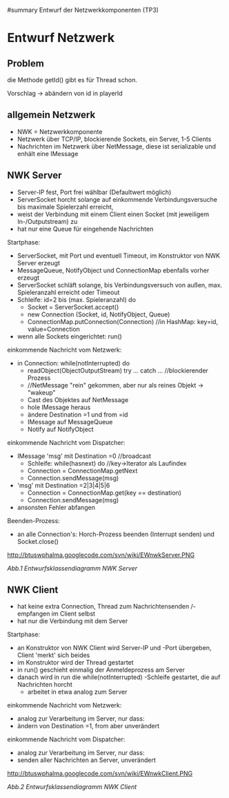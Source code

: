 ﻿#summary Entwurf der Netzwerkkomponenten (TP3)

# Entwurf Netzwerk #
## Problem ##
die Methode getId() gibt es für Thread schon.

Vorschlag -> abändern von id in playerId

## allgemein Netzwerk ##
  * NWK = Netzwerkkomponente
  * Netzwerk über TCP/IP, blockierende Sockets, ein Server, 1-5 Clients
  * Nachrichten im Netzwerk über NetMessage, diese ist serializable und enhält eine IMessage

## NWK Server ##

  * Server-IP fest, Port frei wählbar (Defaultwert möglich)
  * ServerSocket horcht solange auf einkommende Verbindungsversuche bis maximale Spielerzahl erreicht,
  * weist der Verbindung mit einem Client einen Socket (mit jeweiligem In-/Outputstream) zu
  * hat nur eine Queue für eingehende Nachrichten

Startphase:
  * ServerSocket, mit Port und eventuell Timeout, im Konstruktor von NWK Server erzeugt
  * MessageQueue, NotifyObject und ConnectionMap ebenfalls vorher erzeugt
  * ServerSocket schläft solange, bis Verbindungsversuch von außen, max. Spieleranzahl erreicht oder Timeout
  * Schleife: id=2 bis (max. Spieleranzahl) do
    * Socket = ServerSocket.accept()
    * new Connection (Socket, id, NotifyObject, Queue)
    * ConnectionMap.putConnection(Connection)		//in HashMap: key=id, value=Connection
  * wenn alle Sockets eingerichtet: run()

einkommende Nachricht vom Netzwerk:
  * in Connection: while(notInterrupted) do
    * readObject(ObjectOutputStream) try ... catch ... //blockierender Prozess
    * //NetMessage "rein" gekommen, aber nur als reines Objekt -> "wakeup"
    * Cast des Objektes auf NetMessage
    * hole IMessage heraus
    * ändere Destination =1  und from =id
    * IMessage auf MessageQueue
    * Notify auf NotifyObject

einkommende Nachricht vom Dispatcher:
  * IMessage 'msg' mit Destination =0 //broadcast
    * Schleife: while(hasnext) do		//key->Iterator als Laufindex
    * Connection = ConnectionMap.getNext
    * Connection.sendMessage(msg)
  * 'msg' mit Destination =2|3|4|5|6
    * Connection = ConnectionMap.get(key == destination)
    * Connection.sendMessage(msg)
  * ansonsten Fehler abfangen

Beenden-Prozess:
  * an alle Connection's:  Horch-Prozess beenden (Interrupt senden) und Socket.close()

http://btuswphalma.googlecode.com/svn/wiki/EWnwkServer.PNG

_Abb.1 Entwurfsklassendiagramm NWK Server_

## NWK Client ##

  * hat keine extra Connection, Thread zum Nachrichtensenden /-empfangen im Client selbst
  * hat nur die Verbindung mit dem Server

Startphase:
  * an Konstruktor von NWK Client wird Server-IP und -Port übergeben, Client 'merkt' sich beides
  * im Konstruktor wird der Thread gestartet
  * in run() geschieht einmalig der Anmeldeprozess am Server
  * danach wird in run die while(notInterrupted) -Schleife gestartet, die auf Nachrichten horcht
    * arbeitet in etwa analog zum Server

einkommende Nachricht vom Netzwerk:
  * analog zur Verarbeitung im Server, nur dass:
  * ändern von Destination =1, from aber unverändert

einkommende Nachricht vom Dispatcher:
  * analog zur Verarbeitung im Server, nur dass:
  * senden aller Nachrichten an Server, unverändert

http://btuswphalma.googlecode.com/svn/wiki/EWnwkClient.PNG

_Abb.2 Entwurfsklassendiagramm NWK Client_